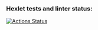 ### Hexlet tests and linter status:
[![Actions Status](https://github.com/CvitoyBamp/ansible-project-76/workflows/hexlet-check/badge.svg)](https://github.com/CvitoyBamp/ansible-project-76/actions)
